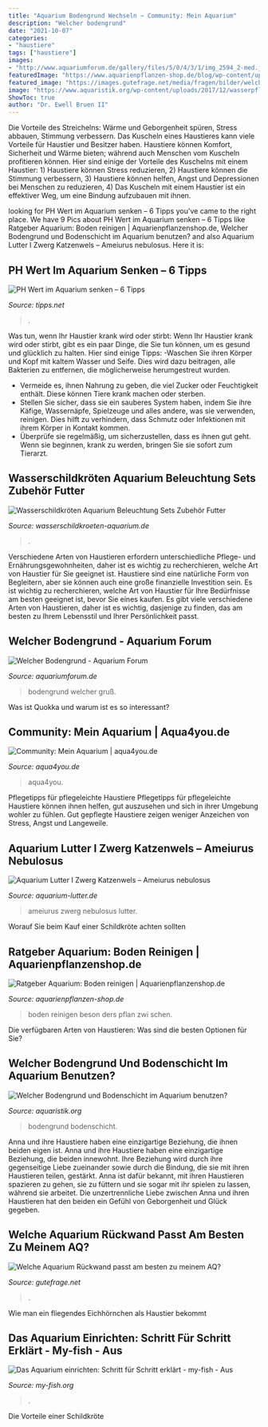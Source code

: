 ```yaml
---
title: "Aquarium Bodengrund Wechseln ~ Community: Mein Aquarium"
description: "Welcher bodengrund"
date: "2021-10-07"
categories:
- "haustiere"
tags: ["haustiere"]
images:
- "http://www.aquariumforum.de/gallery/files/5/0/4/3/1/img_2594_2-med.jpg"
featuredImage: "https://www.aquarienpflanzen-shop.de/blog/wp-content/uploads/2018/08/aquarium-bodengrund-reinigen.jpg"
featured_image: "https://images.gutefrage.net/media/fragen/bilder/welche-aquarium-rueckwand-passt-am-besten-zu-meinem-aq/0_original.jpg?v=1457615113000"
image: "https://www.aquaristik.org/wp-content/uploads/2017/12/wasserpflanzen_1514298717.jpg"
ShowToc: true
author: "Dr. Ewell Bruen II"
---
```



Die Vorteile des Streichelns: Wärme und Geborgenheit spüren, Stress abbauen, Stimmung verbessern.
Das Kuscheln eines Haustieres kann viele Vorteile für Haustier und Besitzer haben. Haustiere können Komfort, Sicherheit und Wärme bieten; während auch Menschen vom Kuscheln profitieren können. Hier sind einige der Vorteile des Kuschelns mit einem Haustier: 1) Haustiere können Stress reduzieren, 2) Haustiere können die Stimmung verbessern, 3) Haustiere können helfen, Angst und Depressionen bei Menschen zu reduzieren, 4) Das Kuscheln mit einem Haustier ist ein effektiver Weg, um eine Bindung aufzubauen mit ihnen.

	

		
looking for PH Wert im Aquarium senken – 6 Tipps you've came to the right place. We have 9 Pics about PH Wert im Aquarium senken – 6 Tipps like Ratgeber Aquarium: Boden reinigen | Aquarienpflanzenshop.de, Welcher Bodengrund und Bodenschicht im Aquarium benutzen? and also Aquarium Lutter I Zwerg Katzenwels – Ameiurus nebulosus. Here it is:
		
    
## PH Wert Im Aquarium Senken – 6 Tipps

<img loading=lazy src="https://www.tipps.net/wp-content/uploads/2011/11/aquarium-abdichten.jpg" onerror="this.onerror=null;this.src='https://tse1.mm.bing.net/th?id=OIP.TScVEjxEV91Wf1huJZ6mTAAAAA&amp;pid=15.1';" alt="PH Wert im Aquarium senken – 6 Tipps">

_Source: tipps.net_

>. 

	

Was tun, wenn Ihr Haustier krank wird oder stirbt:
Wenn Ihr Haustier krank wird oder stirbt, gibt es ein paar Dinge, die Sie tun können, um es gesund und glücklich zu halten. Hier sind einige Tipps:
-Waschen Sie ihren Körper und Kopf mit kaltem Wasser und Seife. Dies wird dazu beitragen, alle Bakterien zu entfernen, die möglicherweise herumgestreut wurden.
- Vermeide es, ihnen Nahrung zu geben, die viel Zucker oder Feuchtigkeit enthält. Diese können Tiere krank machen oder sterben.
- Stellen Sie sicher, dass sie ein sauberes System haben, indem Sie ihre Käfige, Wassernäpfe, Spielzeuge und alles andere, was sie verwenden, reinigen. Dies hilft zu verhindern, dass Schmutz oder Infektionen mit ihrem Körper in Kontakt kommen.
- Überprüfe sie regelmäßig, um sicherzustellen, dass es ihnen gut geht. Wenn sie beginnen, krank zu werden, bringen Sie sie sofort zum Tierarzt.

    
## Wasserschildkröten Aquarium Beleuchtung Sets Zubehör Futter

<img loading=lazy src="https://wasserschildkroeten-aquarium.de/media/image/category/8/sm/bodengrund.jpg" onerror="this.onerror=null;this.src='https://tse3.mm.bing.net/th?id=OIP.Hgaxuf6S3e5txboCaTwaiQHaCe&amp;pid=15.1';" alt="Wasserschildkröten Aquarium Beleuchtung Sets Zubehör Futter">

_Source: wasserschildkroeten-aquarium.de_

>. 

	

Verschiedene Arten von Haustieren erfordern unterschiedliche Pflege- und Ernährungsgewohnheiten, daher ist es wichtig zu recherchieren, welche Art von Haustier für Sie geeignet ist.
Haustiere sind eine natürliche Form von Begleitern, aber sie können auch eine große finanzielle Investition sein. Es ist wichtig zu recherchieren, welche Art von Haustier für Ihre Bedürfnisse am besten geeignet ist, bevor Sie eines kaufen. Es gibt viele verschiedene Arten von Haustieren, daher ist es wichtig, dasjenige zu finden, das am besten zu Ihrem Lebensstil und Ihrer Persönlichkeit passt.

    
## Welcher Bodengrund - Aquarium Forum

<img loading=lazy src="http://www.aquariumforum.de/gallery/files/5/0/4/3/1/img_2594_2-med.jpg" onerror="this.onerror=null;this.src='https://tse1.mm.bing.net/th?id=OIP.oDFPnVAVRLtQB9iqmAfBmAHaFj&amp;pid=15.1';" alt="Welcher Bodengrund - Aquarium Forum">

_Source: aquariumforum.de_

>bodengrund welcher gruß. 

	

Was ist Quokka und warum ist es so interessant?

    
## Community: Mein Aquarium | Aqua4you.de

<img loading=lazy src="http://www.aqua4you.de/images/mein_aquarium/ruhWFO0qWkj2.jpg" onerror="this.onerror=null;this.src='https://tse1.mm.bing.net/th?id=OIP.Jma1WhHhlqsbSRBSj4y4swHaFj&amp;pid=15.1';" alt="Community: Mein Aquarium | aqua4you.de">

_Source: aqua4you.de_

>aqua4you. 

	

Pflegetipps für pflegeleichte Haustiere
Pflegetipps für pflegeleichte Haustiere können ihnen helfen, gut auszusehen und sich in ihrer Umgebung wohler zu fühlen. Gut gepflegte Haustiere zeigen weniger Anzeichen von Stress, Angst und Langeweile.

    
## Aquarium Lutter I Zwerg Katzenwels – Ameiurus Nebulosus

<img loading=lazy src="https://www.aquarium-lutter.de/wp-content/uploads/2019/03/Zwerg-Katzenwels-Ameiurus-nebulosus-5.jpg" onerror="this.onerror=null;this.src='https://tse4.mm.bing.net/th?id=OIP.AOc3fzE8y910zZCpYuat8QHaE8&amp;pid=15.1';" alt="Aquarium Lutter I Zwerg Katzenwels – Ameiurus nebulosus">

_Source: aquarium-lutter.de_

>ameiurus zwerg nebulosus lutter. 

	

Worauf Sie beim Kauf einer Schildkröte achten sollten

    
## Ratgeber Aquarium: Boden Reinigen | Aquarienpflanzenshop.de

<img loading=lazy src="https://www.aquarienpflanzen-shop.de/blog/wp-content/uploads/2018/08/aquarium-bodengrund-reinigen.jpg" onerror="this.onerror=null;this.src='https://tse4.mm.bing.net/th?id=OIP.l2gqpGq_WGUPoNIhL_8__QHaDs&amp;pid=15.1';" alt="Ratgeber Aquarium: Boden reinigen | Aquarienpflanzenshop.de">

_Source: aquarienpflanzen-shop.de_

>boden reinigen beson ders pflan zwi schen. 

	

Die verfügbaren Arten von Haustieren: Was sind die besten Optionen für Sie?

    
## Welcher Bodengrund Und Bodenschicht Im Aquarium Benutzen?

<img loading=lazy src="https://www.aquaristik.org/wp-content/uploads/2017/12/wasserpflanzen_1514298717.jpg" onerror="this.onerror=null;this.src='https://tse2.mm.bing.net/th?id=OIP.n9oZ7NvRT9b3ovYH787uFgHaEh&amp;pid=15.1';" alt="Welcher Bodengrund und Bodenschicht im Aquarium benutzen?">

_Source: aquaristik.org_

>bodengrund bodenschicht. 

	

Anna und ihre Haustiere haben eine einzigartige Beziehung, die ihnen beiden eigen ist.
Anna und ihre Haustiere haben eine einzigartige Beziehung, die beiden innewohnt. Ihre Beziehung wird durch ihre gegenseitige Liebe zueinander sowie durch die Bindung, die sie mit ihren Haustieren teilen, gestärkt. Anna ist dafür bekannt, mit ihren Haustieren spazieren zu gehen, sie zu füttern und sie sogar mit ihr spielen zu lassen, während sie arbeitet. Die unzertrennliche Liebe zwischen Anna und ihren Haustieren hat den beiden ein Gefühl von Geborgenheit und Glück gegeben.

    
## Welche Aquarium Rückwand Passt Am Besten Zu Meinem AQ?

<img loading=lazy src="https://images.gutefrage.net/media/fragen/bilder/welche-aquarium-rueckwand-passt-am-besten-zu-meinem-aq/0_original.jpg?v=1457615113000" onerror="this.onerror=null;this.src='https://tse1.mm.bing.net/th?id=OIP.mQjqFqZYRL2jhdgugWplewHaEd&amp;pid=15.1';" alt="Welche Aquarium Rückwand passt am besten zu meinem AQ?">

_Source: gutefrage.net_

>. 

	

Wie man ein fliegendes Eichhörnchen als Haustier bekommt

    
## Das Aquarium Einrichten: Schritt Für Schritt Erklärt - My-fish - Aus

<img loading=lazy src="https://my-fish.org/wp-content/uploads/2014/09/07_bodengrund.jpg" onerror="this.onerror=null;this.src='https://tse1.mm.bing.net/th?id=OIP.InEchJExsb5IROYoytMdagHaFj&amp;pid=15.1';" alt="Das Aquarium einrichten: Schritt für Schritt erklärt - my-fish - Aus">

_Source: my-fish.org_

>. 

	

Die Vorteile einer Schildkröte

